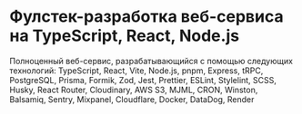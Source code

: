 # Фулстек-разработка веб-сервиса на TypeScript, Reaсt, Node.js

Полноценный веб-сервис, разрабатывающийся с помощью следующих технологий: TypeScript, React, Vite, Node.js, pnpm, Express, tRPC, PostgreSQL, Prisma, Formik, Zod, Jest, Prettier, ESLint, Stylelint, SCSS, Husky, React Router, Cloudinary, AWS S3, MJML, CRON, Winston, Balsamiq, Sentry, Mixpanel, Cloudflare, Docker, DataDog, Render
